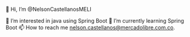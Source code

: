 👋 Hi, I’m @NelsonCastellanosMELI

👀 I’m interested in java using Spring Boot
🌱 I’m currently learning Spring Boot
📫 How to reach me nelson.castellanos@mercadolibre.com.co.
